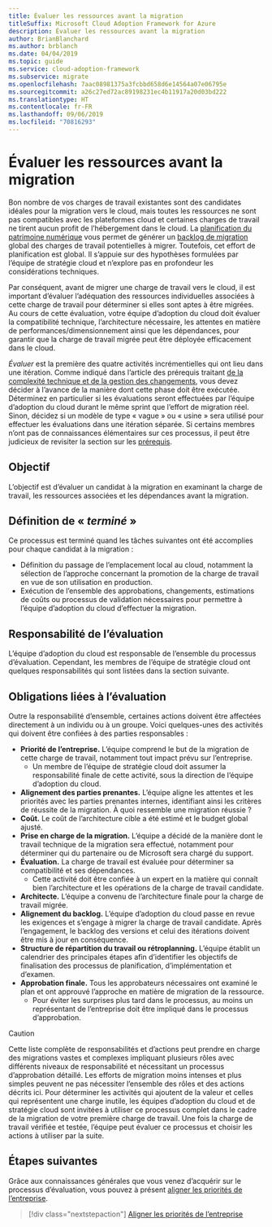 ```yaml
---
title: Évaluer les ressources avant la migration
titleSuffix: Microsoft Cloud Adoption Framework for Azure
description: Évaluer les ressources avant la migration
author: BrianBlanchard
ms.author: brblanch
ms.date: 04/04/2019
ms.topic: guide
ms.service: cloud-adoption-framework
ms.subservice: migrate
ms.openlocfilehash: 7aac08981375a3fcbbd658d6e14564a07e06795e
ms.sourcegitcommit: a26c27ed72ac89198231ec4b11917a20d03bd222
ms.translationtype: HT
ms.contentlocale: fr-FR
ms.lasthandoff: 09/06/2019
ms.locfileid: "70816293"
---
```

# <a name="assess-assets-prior-to-migration"></a>Évaluer les ressources avant la migration

Bon nombre de vos charges de travail existantes sont des candidates idéales pour la migration vers le cloud, mais toutes les ressources ne sont pas compatibles avec les plateformes cloud et certaines charges de travail ne tirent aucun profit de l’hébergement dans le cloud. La [planification du patrimoine numérique](../../../digital-estate/index.md) vous permet de générer un [backlog de migration](../prerequisites/technical-complexity.md#migration-backlog-aligning-business-priorities-and-timing) global des charges de travail potentielles à migrer. Toutefois, cet effort de planification est global. Il s’appuie sur des hypothèses formulées par l’équipe de stratégie cloud et n’explore pas en profondeur les considérations techniques.

Par conséquent, avant de migrer une charge de travail vers le cloud, il est important d’évaluer l’adéquation des ressources individuelles associées à cette charge de travail pour déterminer si elles sont aptes à être migrées. Au cours de cette évaluation, votre équipe d’adoption du cloud doit évaluer la compatibilité technique, l’architecture nécessaire, les attentes en matière de performances/dimensionnement ainsi que les dépendances, pour garantir que la charge de travail migrée peut être déployée efficacement dans le cloud.

*Évaluer* est la première des quatre activités incrémentielles qui ont lieu dans une itération. Comme indiqué dans l’article des prérequis traitant [de la complexité technique et de la gestion des changements](../prerequisites/technical-complexity.md), vous devez décider à l’avance de la manière dont cette phase doit être exécutée. Déterminez en particulier si les évaluations seront effectuées par l’équipe d’adoption du cloud durant le même sprint que l’effort de migration réel. Sinon, décidez si un modèle de type « vague » ou « usine » sera utilisé pour effectuer les évaluations dans une itération séparée. Si certains membres n’ont pas de connaissances élémentaires sur ces processus, il peut être judicieux de revisiter la section sur les [prérequis](../prerequisites/index.md).

## <a name="objective"></a>Objectif

L’objectif est d’évaluer un candidat à la migration en examinant la charge de travail, les ressources associées et les dépendances avant la migration.

## <a name="definition-of-done"></a>Définition de « *terminé* »

Ce processus est terminé quand les tâches suivantes ont été accomplies pour chaque candidat à la migration :

- Définition du passage de l’emplacement local au cloud, notamment la sélection de l’approche concernant la promotion de la charge de travail en vue de son utilisation en production.
- Exécution de l’ensemble des approbations, changements, estimations de coûts ou processus de validation nécessaires pour permettre à l’équipe d’adoption du cloud d’effectuer la migration.

## <a name="accountability-during-assessment"></a>Responsabilité de l’évaluation

L’équipe d’adoption du cloud est responsable de l’ensemble du processus d’évaluation. Cependant, les membres de l’équipe de stratégie cloud ont quelques responsabilités qui sont listées dans la section suivante.

## <a name="responsibilities-during-assessment"></a>Obligations liées à l’évaluation

Outre la responsabilité d’ensemble, certaines actions doivent être affectées directement à un individu ou à un groupe. Voici quelques-unes des activités qui doivent être confiées à des parties responsables :

- **Priorité de l’entreprise.** L’équipe comprend le but de la migration de cette charge de travail, notamment tout impact prévu sur l’entreprise.
  - Un membre de l’équipe de stratégie cloud doit assumer la responsabilité finale de cette activité, sous la direction de l’équipe d’adoption du cloud.
- **Alignement des parties prenantes.** L’équipe aligne les attentes et les priorités avec les parties prenantes internes, identifiant ainsi les critères de réussite de la migration. À quoi ressemble une migration réussie ?
- **Coût.** Le coût de l’architecture cible a été estimé et le budget global ajusté.
- **Prise en charge de la migration.** L’équipe a décidé de la manière dont le travail technique de la migration sera effectué, notamment pour déterminer qui du partenaire ou de Microsoft sera chargé du support.
- **Évaluation.** La charge de travail est évaluée pour déterminer sa compatibilité et ses dépendances.
  - Cette activité doit être confiée à un expert en la matière qui connaît bien l’architecture et les opérations de la charge de travail candidate.
- **Architecte.** L’équipe a convenu de l’architecture finale pour la charge de travail migrée.
- **Alignement du backlog.** L’équipe d’adoption du cloud passe en revue les exigences et s’engage à migrer la charge de travail candidate. Après l’engagement, le backlog des versions et celui des itérations doivent être mis à jour en conséquence.
- **Structure de répartition du travail ou rétroplanning.** L’équipe établit un calendrier des principales étapes afin d’identifier les objectifs de finalisation des processus de planification, d’implémentation et d’examen.
- **Approbation finale.** Tous les approbateurs nécessaires ont examiné le plan et ont approuvé l’approche en matière de migration de la ressource.
  - Pour éviter les surprises plus tard dans le processus, au moins un représentant de l’entreprise doit être impliqué dans le processus d’approbation.

> [!CAUTION]
> Cette liste complète de responsabilités et d’actions peut prendre en charge des migrations vastes et complexes impliquant plusieurs rôles avec différents niveaux de responsabilité et nécessitant un processus d’approbation détaillé. Les efforts de migration moins intenses et plus simples peuvent ne pas nécessiter l’ensemble des rôles et des actions décrits ici. Pour déterminer les activités qui ajoutent de la valeur et celles qui représentent une charge inutile, les équipes d’adoption du cloud et de stratégie cloud sont invitées à utiliser ce processus complet dans le cadre de la migration de votre première charge de travail. Une fois la charge de travail vérifiée et testée, l’équipe peut évaluer ce processus et choisir les actions à utiliser par la suite.

## <a name="next-steps"></a>Étapes suivantes

Grâce aux connaissances générales que vous venez d’acquérir sur le processus d’évaluation, vous pouvez à présent [aligner les priorités de l’entreprise](./business-priorities.md).

> [!div class="nextstepaction"]
> [Aligner les priorités de l’entreprise](./business-priorities.md)
